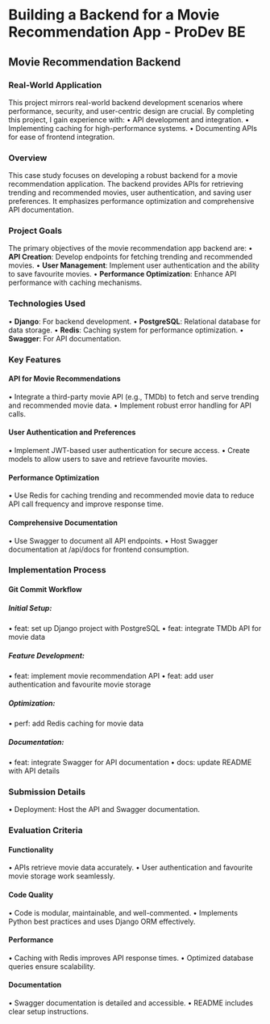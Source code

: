 # Building a Backend for a Movie Recommendation App - ProDev BE

## Movie Recommendation Backend
### Real-World Application

This project mirrors real-world backend development scenarios where performance, security, and user-centric design are crucial.
By completing this project, I gain experience with:
•	API development and integration.
•	Implementing caching for high-performance systems.
•	Documenting APIs for ease of frontend integration.

### Overview

This case study focuses on developing a robust backend for a movie recommendation application.
The backend provides APIs for retrieving trending and recommended movies, user authentication, and saving user preferences.
It emphasizes performance optimization and comprehensive API documentation.

### Project Goals

The primary objectives of the movie recommendation app backend are:
•	**API Creation**: Develop endpoints for fetching trending and recommended movies.
•	**User Management**: Implement user authentication and the ability to save favourite movies.
•	**Performance Optimization**: Enhance API performance with caching mechanisms.

### Technologies Used

•	**Django**: For backend development.
•	**PostgreSQL**: Relational database for data storage.
•	**Redis**: Caching system for performance optimization.
•	**Swagger**: For API documentation.

### Key Features
#### API for Movie Recommendations

•	Integrate a third-party movie API (e.g., TMDb) to fetch and serve trending and recommended movie data.
•	Implement robust error handling for API calls.

#### User Authentication and Preferences
•	Implement JWT-based user authentication for secure access.
•	Create models to allow users to save and retrieve favourite movies.

#### Performance Optimization
•	Use Redis for caching trending and recommended movie data to reduce API call frequency and improve response time.

#### Comprehensive Documentation
•	Use Swagger to document all API endpoints.
•	Host Swagger documentation at /api/docs for frontend consumption.

### Implementation Process
#### Git Commit Workflow
##### Initial Setup:

•	feat: set up Django project with PostgreSQL
•	feat: integrate TMDb API for movie data

##### Feature Development:
•	feat: implement movie recommendation API
•	feat: add user authentication and favourite movie storage

##### Optimization:
•	perf: add Redis caching for movie data

##### Documentation:

•	feat: integrate Swagger for API documentation
•	docs: update README with API details

### Submission Details
•	Deployment: Host the API and Swagger documentation.

### Evaluation Criteria
#### Functionality

•	APIs retrieve movie data accurately.
•	User authentication and favourite movie storage work seamlessly.

#### Code Quality
•	Code is modular, maintainable, and well-commented.
•	Implements Python best practices and uses Django ORM effectively.

#### Performance
•	Caching with Redis improves API response times.
•	Optimized database queries ensure scalability.

#### Documentation
•	Swagger documentation is detailed and accessible.
•	README includes clear setup instructions.
